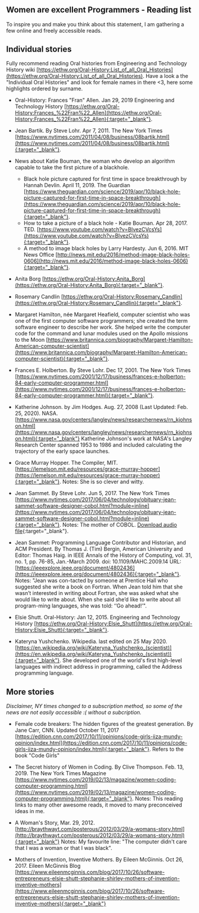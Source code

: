#

## Women are excellent Programmers - Reading list

To inspire you and make you think about this statement, I am gathering a few online and freely accessible reads. 

## Individual stories

Fully recommend reading Oral histories from Engineering and Technology History wiki [https://ethw.org/Oral-History:List_of_all_Oral_Histories](https://ethw.org/Oral-History:List_of_all_Oral_Histories). Have a look a the "Individual Oral Histories" and look for female names in there <3, here some highlights ordered by surname.

* Oral-History: Frances "Fran" Allen. Jan 29, 2019 Engineering and Technology History 
[https://ethw.org/Oral-History:Frances_%22Fran%22_Allen](https://ethw.org/Oral-History:Frances_%22Fran%22_Allen){:target="_blank"}.

* Jean Bartik. By Steve Lohr. Apr 7, 2011. The New York Times [https://www.nytimes.com/2011/04/08/business/08bartik.html](https://www.nytimes.com/2011/04/08/business/08bartik.html){:target="_blank"}.

* News about Katie Bouman, the woman who develop an algorithm capable to take the first picture of a blackhole. 
    * Black hole picture captured for first time in space breakthrough by Hannah Devlin. April 11, 2019. The Guardian [https://www.theguardian.com/science/2019/apr/10/black-hole-picture-captured-for-first-time-in-space-breakthrough](https://www.theguardian.com/science/2019/apr/10/black-hole-picture-captured-for-first-time-in-space-breakthrough){:target="_blank"}. 
    * How to take a picture of a black hole - Katie Bouman. Apr 28, 2017. TED. [https://www.youtube.com/watch?v=BIvezCVcsYs](https://www.youtube.com/watch?v=BIvezCVcsYs){:target="_blank"}.
    * A method to image black holes by Larry Hardesty. Jun 6, 2016. MIT News Office [http://news.mit.edu/2016/method-image-black-holes-0606](http://news.mit.edu/2016/method-image-black-holes-0606){:target="_blank"}.
    
* Anita Borg [https://ethw.org/Oral-History:Anita_Borg](https://ethw.org/Oral-History:Anita_Borg){:target="_blank"}.
   
* Rosemary Candlin [https://ethw.org/Oral-History:Rosemary_Candlin](https://ethw.org/Oral-History:Rosemary_Candlin){:target="_blank"}.

* Margaret Hamilton, née Margaret Heafield, computer scientist who was one of the first computer software programmers; she created the term software engineer to describe her work. She helped write the computer code for the command and lunar modules used on the Apollo missions to the Moon [https://www.britannica.com/biography/Margaret-Hamilton-American-computer-scientist](https://www.britannica.com/biography/Margaret-Hamilton-American-computer-scientist){:target="_blank"}.

* Frances E. Holberton. By Steve Lohr. Dec 17, 2001. The New York Times [https://www.nytimes.com/2001/12/17/business/frances-e-holberton-84-early-computer-programmer.html](https://www.nytimes.com/2001/12/17/business/frances-e-holberton-84-early-computer-programmer.html){:target="_blank"}.

* Katherine Johnson. by Jim Hodges. Aug. 27, 2008 (Last Updated: Feb. 25, 2020). NASA. [https://www.nasa.gov/centers/langley/news/researchernews/rn_kjohnson.html](https://www.nasa.gov/centers/langley/news/researchernews/rn_kjohnson.html){:target="_blank"} Katherine Johnson's work at NASA's Langley Research Center spanned 1953 to 1986 and included calculating the trajectory of the early space launches.

* Grace Murray Hopper. The Compiler, MIT. [https://lemelson.mit.edu/resources/grace-murray-hopper](https://lemelson.mit.edu/resources/grace-murray-hopper){:target="_blank"}. Notes: She is so clever and witty.

* Jean Sammet. By Steve Lohr. Jun 5, 2017. The New York Times [https://www.nytimes.com/2017/06/04/technology/obituary-jean-sammet-software-designer-cobol.html?module=inline](https://www.nytimes.com/2017/06/04/technology/obituary-jean-sammet-software-designer-cobol.html?module=inline){:target="_blank"}. Notes: The mother of COBOL. [Download audio file](https://github.com/orchid00/WomenAreExcellentProgrammers/raw/master/Audio/Jean_Sammet_COBOL.mp3){:target="_blank"}.
* Jean Sammet: Programming Language Contributor and Historian, and ACM President. By Thomas J. (Tim) Bergin, American University and Editor: Thomas Haig. in IEEE Annals of the History of Computing, vol. 31, no. 1, pp. 76-85, Jan.-March 2009.
doi: 10.1109/MAHC.2009.14 URL: [https://ieeexplore.ieee.org/document/4802436](https://ieeexplore.ieee.org/document/4802436){:target="_blank"}. Notes: "Jean was con-tacted by someone at Prentice Hall who suggested she write a book on Fortran. When Jean told him that she wasn’t interested in writing about Fortran, she was asked what she would like to write about. When she said she’d like to write about all program-ming languages, she was told: ‘‘Go ahead!’".

* Elsie Shutt. Oral-History: Jan 12, 2015. Engineering and Technology History [https://ethw.org/Oral-History:Elsie_Shutt](https://ethw.org/Oral-History:Elsie_Shutt){:target="_blank"}.

* Kateryna Yushchenko. Wikipedia.  last edited on 25 May 2020. [https://en.wikipedia.org/wiki/Kateryna_Yushchenko_(scientist)](https://en.wikipedia.org/wiki/Kateryna_Yushchenko_(scientist)){:target="_blank"}. She developed one of the world's first high-level languages with indirect address in programming, called the Address programming language.

## More stories

*Disclaimer, NY times changed to a subscription method, so some of the news are not easily accessible :( without a subcription.*

* Female code breakers: The hidden figures of the greatest generation. By Jane Carr, CNN. Updated October 11, 2017 [https://edition.cnn.com/2017/10/11/opinions/code-girls-iiza-mundy-opinion/index.html](https://edition.cnn.com/2017/10/11/opinions/code-girls-iiza-mundy-opinion/index.html){:target="_blank"}. Refers to the book "Code Girls"

* The Secret history of Women in Coding. By Clive Thompson. Feb. 13, 2019. The New York Times Magazine [https://www.nytimes.com/2019/02/13/magazine/women-coding-computer-programming.html](https://www.nytimes.com/2019/02/13/magazine/women-coding-computer-programming.html){:target="_blank"}.
Notes: This reading links to many other awesome reads, it moved to many preconceived ideas in me.

* A Woman's Story, Mar. 29, 2012. [http://braythwayt.com/posterous/2012/03/29/a-womans-story.html](http://braythwayt.com/posterous/2012/03/29/a-womans-story.html){:target="_blank"}
Notes: My favourite line: "The computer didn't care that I was a woman or that I was black".

* Mothers of Invention, Inventive Mothers. By Eileen McGinnis. Oct 26, 2017. Eileen McGinnis Blog [https://www.eileenmcginnis.com/blog/2017/10/26/software-entrepreneurs-elsie-shutt-stephanie-shirley-mothers-of-invention-inventive-mothers](https://www.eileenmcginnis.com/blog/2017/10/26/software-entrepreneurs-elsie-shutt-stephanie-shirley-mothers-of-invention-inventive-mothers){:target="_blank"}
